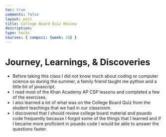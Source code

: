 ```yaml
---
toc: true
comments: false
layout: post
title: College Board Quiz Review
description: 
type: hacks
courses: { compsci: {week: 18} }
---
```

# Journey, Learnings, & Discoveries
- Before taking this class I did not know much about coding or computer science so during the summer, a family friend taught me python and a little bit of javascript.
- I read most of the Khan Academy AP CSP lessons and completed a few of the exercises.
- I also learned a lot of what was on the College Board Quiz from the student teachings that we had in our classroom.
- I discovered that I should review college board material and psuedo code frequently because I forgot some of the things that I learned and if I became more proficient in psuedo code I would be able to answer the questions faster. 



